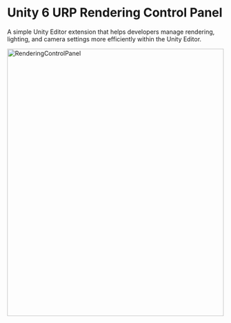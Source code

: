 <!DOCTYPE html>
<html lang="en">
<head>
  <meta charset="UTF-8">
</head>
<body>
  <h1>Unity 6 URP Rendering Control Panel</h1>
  <p>A simple Unity Editor extension that helps developers manage rendering, lighting, and camera settings more efficiently within the Unity Editor.</p>
</body>
</html>

<img width="502" height="621" alt="RenderingControlPanel" src="https://github.com/user-attachments/assets/936afdb7-d1b5-4ab7-8b26-9c45a4c24e40" />
